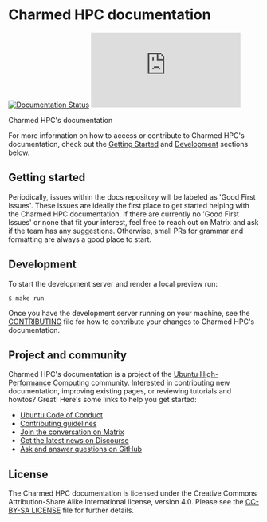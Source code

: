 # Charmed HPC documentation

[![Documentation Status](https://readthedocs.com/projects/canonical-charmed-hpc/badge/?version=latest)](https://canonical-charmed-hpc.readthedocs-hosted.com/en/latest/?badge=latest)
[![Matrix](https://img.shields.io/matrix/ubuntu-hpc%3Amatrix.org?logo=matrix&label=ubuntu-hpc)](https://matrix.to/#/#hpc:ubuntu.com)

Charmed HPC's documentation

For more information on how to access or contribute to Charmed HPC's
documentation, check out the [Getting Started](#-getting-started) and
[Development](#️-development) sections below.

## Getting started

Periodically, issues within the docs repository will be labeled as 'Good First Issues'. These issues are ideally the first place to get started helping with the Charmed HPC documentation. If there are currently no 'Good First Issues' or none that fit your interest, feel free to reach out on Matrix and ask if the team has any suggestions. Otherwise, small PRs for grammar and formatting are always a good place to start.

## Development

To start the development server and render a local preview run:

```shell
$ make run
```

Once you have the development server running on your machine, see the
[CONTRIBUTING](./CONTRIBUTING.md) file for how to contribute your changes
to Charmed HPC's documentation.

## Project and community

Charmed HPC's documentation is a project of the
[Ubuntu High-Performance Computing](https://ubuntu.com/community/governance/teams/hpc) community. Interested in contributing new documentation, improving existing pages, or reviewing tutorials and howtos? Great! Here's
some links to help you get started:

* [Ubuntu Code of Conduct](https://ubuntu.com/community/ethos/code-of-conduct)
* [Contributing guidelines](./CONTRIBUTING.md)
* [Join the conversation on Matrix](https://matrix.to/#/#hpc:ubuntu.com)
* [Get the latest news on Discourse](https://discourse.ubuntu.com/c/hpc/151)
* [Ask and answer questions on GitHub](https://github.com/orgs/charmed-hpc/discussions/categories/q-a)

## License

The Charmed HPC documentation is licensed
under the Creative Commons Attribution-Share Alike International license,
version 4.0. Please see the [CC-BY-SA LICENSE](./LICENSE) file for further details.
